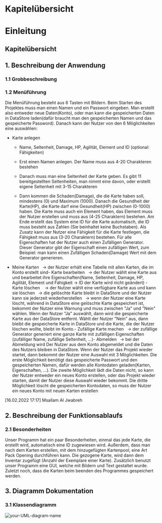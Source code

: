 # Kapitelübersicht

# Einleitung

## Kapitelübersicht

## 1. Beschreibung der Anwendung

### **1.1 Grobbeschreibung** 


### **1.2 Menüführung**

Die Menüführung besteht aus 6 Tasten mit Bildern. Beim Starten des Projektes muss man einen Namen und ein Passwort eingeben. Man erstellt also entweder neue Daten(Konto), oder man kann die gespeicherten Daten in DataStore laden(dafür braucht man den gespeicherten Namen und das gespeicherte Password). Danach kann der Nutzer von den 6 Möglichkeiten eine auswählen:

- Karte anlegen   
  
  - Name, Seltenheit, Damage, HP, Agilität,  Element und ID (optional: Fähigkeiten)
  
  - Erst einen Namen anlegen. Der Name muss aus 4-20 Charakteren bestehen
   
  - Danach muss man eine Seltenheit der Karte geben. Es gibt 11 bereitgestellten Seltenheiten, man nimmt eine davon, oder erstellt eigene Seltenheit mit 3-15 Charakteren 
  
  - Dann kommen die Schaden(Damage), die die Karte haben soll, mindestens (0) und Maximum (1000). Danach die Gesundheit der Karte(HP), die Karte darf eine Gesundheit(HP) zwischen (0-1000) haben. Die Karte muss auch ein Element haben, das Element muss der Nutzer erstellen und muss aus (4-25 Charaktern) bestehen. Am Ende erstellt das System eine ID für die Karte automatisch, die ID muss besteht aus Zahlen (Sie beinhaltet keine Buchstaben). Als Zusatz kann der Nutzer eine Fähigkeit für die Karte festlegen, die Fähigkeit muss aus (3-20 Charaktern) bestehen. Für alle Eigenschaften hat der Nutzer auch einen Zufälligen Generator. Dieser Generator gibt der Eigenschaft einen zufälligen Wert, zum Beispiel: man kann einen Zufälligen Schaden(Damage) Wert mit dem Generator generieren.

- Meine Karten   -> der Nutzer erhält eine Tabelle mit allen Karten, die im Konto erstellt sind- Karte bearbeiten   -> der Nutzer wählt eine Karte aus und bearbeitet ihre Eigenschaften(Name, Seltenheit, Damage, HP, Agilität, Element und Fähigkeit -> ID der Karte wird nicht geändert) - Karte löschen    -> der Nutzer wählt eine verfügbare Karte aus und kann sie löschen   -> die gelöschte Karte bleibt in DataStore und der Nutzer kann sie jederzeit wiederherstellen   -> wenn der Nutzer eine Karte löscht, während in DataStore eine gelöschte Karte gespeichert ist, bekommt der Nutzer eine Warnung und muss zwischen "Ja" und "Nein" wählen. Wenn der Nutzer "Ja" auswählt, dann wird die gespeicherte Karte aus der DataStore entfernt. Wählt der Nutzer "Nein" aus, dann bleibt die gespeicherte Karte in DataStore und die Karte, die der Nutzer löschen wollte, bleibt im Konto.- Zufällige Karte machen   -> der zufällige Generator generiert eine ganze Karte mit zufälligen Eigenschaften (zufälliger Name, zufällige Seltenheit, ...)- Abmelden   -> bei der Abmeldung wird Der Nutzer aus dem Konto abgemeldet und die Daten des Nutzers bleiben in DataStore. Wenn der Nutzer das Projekt wieder startet, dann bekommt der Nutzer eine Auswahl mit 3 Möglichkeiten. Die erste Möglichkeit benötigt das gespeicherte Passwort und den gespeicherten Namen, dafür werden alle Kontodaten geladen(Karten, Eigenschaften, ...). Die zweite Möglichkeit lädt die Daten nicht, so kann der Nutzer entweder ein neues Konto erstellen, oder das Projekt wieder starten, damit der Nutzer diese Auswahl wieder bekommt. Die dritte Möglichkeit löscht die gespeicherten Kontodaten, so muss der Nutzer ein neues Konto mit neuen Karten erstellen

[16.02.2022 17:17] Msallam Al Jwabreh





## 2. Beschreibung der Funktionsablaufs




### **2.1 Besonderheiten**

Unser Programm hat ein paar Besonderheiten, einmal das jede Karte, die erstellt wird, automatisch eine ID zugewiesen wird. Außerdem, dass man nach dem Karten erstellen, mit dem hinzugefügten Kartenpool, eine Art Pack Opening durchführen kann. Die gezogene Karte, wird dann dem Inventar zugefügt (Anzahl der Exemplare einer Karte). 
Zusätzlich benutzt unser Programm eine GUI, welche mit Bildern und Text gestaltet wurde. Zuletzt noch, dass die Karten beim beenden des Programmes gespeichert werden.

## 3. Diagramm Dokumentation

### **3.1 Klassendiagramm**

![your-UML-diagram-name](https://www.plantuml.com/plantuml/proxy?cache=no&src=https://raw.githubusercontent.com/teach404W/Verwaltungssoftware_Team_2/main/Docs/Pflichtenheft/Diagramme/Klassendiagramm_Test.iuml)